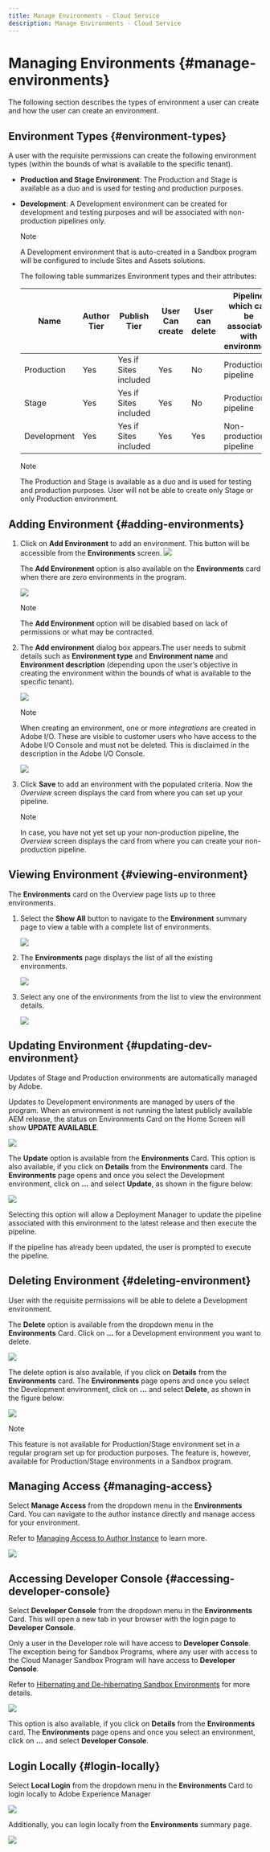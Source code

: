 ```yaml
---
title: Manage Environments - Cloud Service
description: Manage Environments - Cloud Service
---
```


# Managing Environments {#manage-environments} 

The following section describes the types of environment a  user can create and how the user can create an environment.

## Environment Types {#environment-types}

A user with the requisite permissions can create the following environment types (within the bounds of what is available to the specific tenant). 

* **Production and Stage Environment**: 
The Production and Stage is available as a duo and is used for testing and production purposes.  

* **Development**: A Development environment can be created for development and testing purposes and will be associated with non-production pipelines only.

  >[!NOTE]
  >A Development environment that is auto-created in a Sandbox program will be configured to include Sites and Assets solutions.
   
  The following table summarizes Environment types and their attributes:

   |Name|Author Tier|Publish Tier|User Can create| User can delete|Pipeline which can be associated with environment|
   |--- |--- |--- |--- |---|---|
   |Production |Yes |Yes if Sites included |Yes |No|Production pipeline|
   |Stage |Yes |Yes if Sites included |Yes |No|Production pipeline|
   |Development |Yes |Yes if Sites included |Yes |Yes|Non-production pipeline|

   >[!NOTE]
   >The Production and Stage is available as a duo and is used for testing and production purposes.  User will not be able to create only Stage or only Production environment.

## Adding Environment {#adding-environments}

1. Click on **Add Environment** to add an environment. This button will be accessible from the **Environments** screen. 
   ![](assets/environments-tab.png)

    The **Add Environment** option is also available on the **Environments** card when there are zero environments in the program.

    ![](assets/no-environments.png)

   >[!NOTE]
   >The **Add Environment** option will be disabled based on lack of permissions or what may be contracted.
   
1. The **Add environment** dialog box appears.The user needs to submit details such as **Environment type** and **Environment name** and **Environment description** (depending upon the user’s objective in creating the environment within the bounds of what is available to the specific tenant).

   ![](assets/add-environment2.png)

   >[!NOTE]
   >When creating an environment, one or more *integrations* are created in Adobe I/O. These are visible to customer users who have access to the Adobe I/O Console and must not be deleted. This is disclaimed in the description in the Adobe I/O Console.

   ![](assets/add-environment-image1.png)

1. Click **Save** to add an environment with the populated criteria.  Now the *Overview* screen  displays the card from where you can set up  your pipeline.

   >[!NOTE]
   >In case, you have not yet set up your non-production pipeline, the *Overview* screen  displays the card from where you can create your non-production pipeline.


## Viewing Environment {#viewing-environment}

The **Environments** card on the Overview page lists up to three environments. 

1. Select the **Show All** button to navigate to the **Environment** summary page to view a table with a complete list of environments.

   ![](assets/environment-view-1.png)

1. The **Environments** page displays the list of all the existing environments.

   ![](assets/environment-view-2.png)

1. Select any one of the environments from the list to view the environment details.

   ![](assets/environment-view-3.png)


## Updating Environment {#updating-dev-environment}

Updates of Stage and Production environments are automatically managed by Adobe. 

Updates to Development environments are managed by users of the program. When an environment is not running the latest publicly available AEM release, the status on Environments Card on the Home Screen will show **UPDATE AVAILABLE**.

![](assets/update-environ-1.png)


The **Update** option is available from the **Environments** Card. 
This option is also available, if you click on **Details** from the **Environments** card. The **Environments** page opens and once you select the Development environment, click on **...** and select **Update**, as shown in the figure below:

![](assets/environments-screen-update.png)

Selecting this option will allow a Deployment Manager to update the pipeline associated with this environment to the latest release and then execute the pipeline. 

If the pipeline has already been updated, the user is prompted to execute the pipeline.

## Deleting Environment {#deleting-environment}

User with the requisite permissions will be able to delete a Development environment. 

The **Delete** option is available from the dropdown menu in the **Environments** Card. Click on **...** for a Development environment you want to delete.

![](assets/environ-delete.png)

The delete option is also available, if you click on **Details** from the **Environments** card. The **Environments** page opens and once you select the Development environment, click on **...** and select **Delete**, as shown in the figure below:

![](assets/environ-delete-2.png)


>[!NOTE]
>
>This feature is not available for Production/Stage environment set in a regular program set up for production purposes. The feature is, however, available for Production/Stage environments in a Sandbox program.

## Managing Access {#managing-access}

Select **Manage Access** from the dropdown menu in the **Environments** Card. You can navigate to the author instance directly and manage access for your environment.

Refer to [Managing Access to Author Instance](/help/onboarding/getting-access-to-aem-in-cloud/navigation.md#manage-access-aem) to learn more.

![](assets/environ-manage-access.png)


## Accessing Developer Console {#accessing-developer-console}

Select **Developer Console** from the dropdown menu in the **Environments** Card. This will open a new tab in your browser with the login page to **Developer Console**. 

Only a user in the Developer role will have access to **Developer Console**. The exception being for Sandbox Programs, where any user with access to the Cloud Manager Sandbox Program will have access to **Developer Console**.

Refer to [Hibernating and De-hibernating Sandbox Environments](https://docs.adobe.com/content/help/en/experience-manager-cloud-service/onboarding/getting-access/cloud-service-programs/sandbox-programs.html#hibernating-introduction) for more details.


![](assets/environ-dev-console.png)

This option is also available, if you click on **Details** from the **Environments** card. The **Environments** page opens and once you select an environment, click on **...** and select **Developer Console**.

## Login Locally {#login-locally}

Select **Local Login** from the dropdown menu in the **Environments** Card to login locally to Adobe Experience Manager 

![](assets/environ-login-locally.png)

Additionally, you can login locally from the **Environments** summary page.

![](assets/environ-login-locally-2.png)

